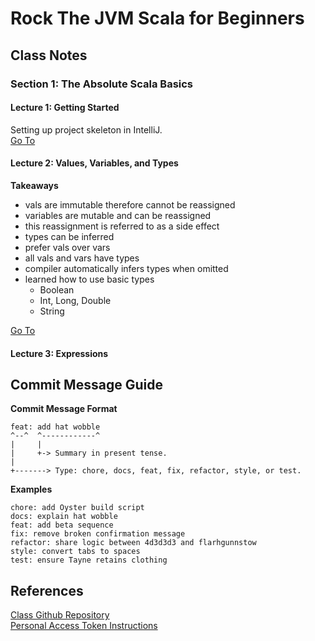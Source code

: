 # Rock The JVM Scala for Beginners

## Class Notes
### Section 1: The Absolute Scala Basics
#### Lecture 1: Getting Started
Setting up project skeleton in IntelliJ.  
[Go To](https://github.com/dylanroy/rock-the-jvm-scala-beginners/tree/section.1-lecture.1)

#### Lecture 2: Values, Variables, and Types
**Takeaways**
   - vals are immutable therefore cannot be reassigned
   - variables are mutable and can be reassigned
   - this reassignment is referred to as a side effect
   - types can be inferred
   - prefer vals over vars
   - all vals and vars have types
   - compiler automatically infers types when omitted
   - learned how to use basic types
     - Boolean
     - Int, Long, Double
     - String

[Go To](https://github.com/dylanroy/rock-the-jvm-scala-beginners/tree/section.1-lecture.2)

#### Lecture 3: Expressions

## Commit Message Guide
**Commit Message Format**
```
feat: add hat wobble
^--^  ^------------^
|     |
|     +-> Summary in present tense.
|
+-------> Type: chore, docs, feat, fix, refactor, style, or test.
```


**Examples**
```
chore: add Oyster build script
docs: explain hat wobble
feat: add beta sequence
fix: remove broken confirmation message
refactor: share logic between 4d3d3d3 and flarhgunnstow
style: convert tabs to spaces
test: ensure Tayne retains clothing
```
## References
[Class Github Repository](https://github.com/rockthejvm/udemy-scala-beginners)  
[Personal Access Token Instructions](https://help.github.com/articles/creating-a-personal-access-token-for-the-command-line/)